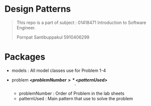 # Design Patterns

> This repo is a part of subject : 01418471 Introduction to Software Engineer.
>
> Pornpat Santibuppakul 5910406299
>
# Packages

- models : All model classes use for Problem 1-4
- problem __*<$problemNumber>*_____*<$patternUsed>*__
    
    - problemNumber : Order of Problem in the lab sheets
    - patternUsed : Main pattern that use to solve the problem 
 